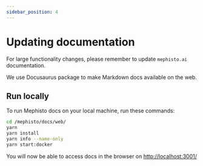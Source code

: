 ```yaml
---
sidebar_position: 4
---
```


# Updating documentation

For large functionality changes, please remember to update `mephisto.ai` documentation.

We use Docusaurus package to make Markdown docs available on the web.

## Run locally

To run Mephisto docs on your local machine, run these commands:

```bash
cd /mephisto/docs/web/
yarn
yarn install
yarn info --name-only
yarn start:docker
```

You will now be able to access docs in the browser on [http://localhost:3001/](http://localhost:3001/)
